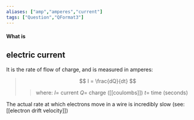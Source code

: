 ```yaml
---
aliases: ["amp","amperes","current"]
tags: ["Question","QFormat3"]
---
```


#### What is
## electric current
It is the rate of flow of charge, and is measured in amperes:

> $$ I = \frac{dQ}{dt} $$ 
>> where:
>> $I=$ current
>> $Q=$ charge ([[coulombs]])
>> $t=$ time (seconds)

The actual rate at which electrons move in a wire is incredibly slow (see: [[electron drift velocity]])